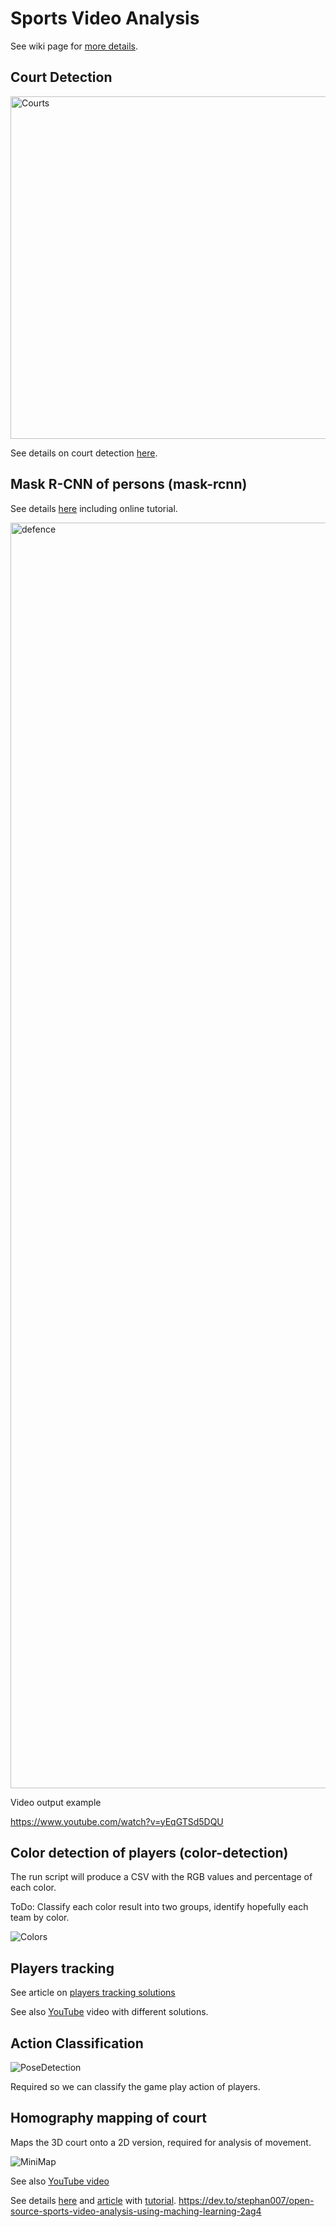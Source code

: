 # Sports Video Analysis

See wiki page for [more details](https://github.com/stephanj/basketballVideoAnalysis/wiki).

## Court Detection

<img width="548" alt="Courts" src="https://user-images.githubusercontent.com/179457/71198821-f0e0f400-2294-11ea-8253-3d6ff20fcbf9.png">

See details on court detection [here](https://github.com/stephanj/basketballVideoAnalysis/tree/master/court-detection).

## Mask R-CNN of persons (mask-rcnn)

See details [here](https://github.com/stephanj/basketballVideoAnalysis/tree/master/mask-rcnn) including online tutorial.

[<img width="2025" alt="defence" src="https://user-images.githubusercontent.com/179457/70865878-af81d900-1f62-11ea-85d1-44db19a0f7f3.jpg">](https://www.youtube.com/watch?v=yEqGTSd5DQU)

Video output example

https://www.youtube.com/watch?v=yEqGTSd5DQU

## Color detection of players (color-detection)

The run script will produce a CSV with the RGB values and percentage of each color.

ToDo:  Classify each color result into two groups, identify hopefully each team by color.

![Colors](https://user-images.githubusercontent.com/179457/71019085-040b8c80-20fa-11ea-8e44-d22759d9352a.jpg)

## Players tracking

See article on [players tracking solutions](https://github.com/stephanj/basketballVideoAnalysis/wiki/Tracking-Players)

See also [YouTube](https://www.youtube.com/watch?v=6b__GMsoW4k) video with different solutions.

## Action Classification

![PoseDetection](https://user-images.githubusercontent.com/179457/71200350-23d8b700-2298-11ea-85eb-37b2c8d07b76.png)

Required so we can classify the game play action of players.

## Homography mapping of court

Maps the 3D court onto a 2D version, required for analysis of movement.

![MiniMap](https://user-images.githubusercontent.com/179457/71530819-2c5e6c80-28ec-11ea-91fe-4dc9d2d19793.jpg)

See also [YouTube video](https://www.youtube.com/watch?v=tpavRDeDlTI)

See details [here](https://github.com/stephanj/basketballVideoAnalysis/tree/master/homography-mapping)
and [article](https://www.linkedin.com/pulse/journey-towards-creating-basketball-mini-map-stephan-janssen/) with [tutorial](https://github.com/stephanj/basketballVideoAnalysis/tree/master/mini-map-tutorial).
https://dev.to/stephan007/open-source-sports-video-analysis-using-maching-learning-2ag4

